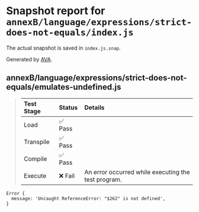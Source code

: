 # Snapshot report for `annexB/language/expressions/strict-does-not-equals/index.js`

The actual snapshot is saved in `index.js.snap`.

Generated by [AVA](https://avajs.dev).

## annexB/language/expressions/strict-does-not-equals/emulates-undefined.js

> | Test Stage | Status | Details |
> | :-- | :-- | :-- |
> | Load | ✅ Pass |  |
> | Transpile | ✅ Pass |  |
> | Compile | ✅ Pass |  |
> | Execute | ❌ Fail | An error occurred while executing the test program. |

    Error {
      message: 'Uncaught ReferenceError: "$262" is not defined',
    }
